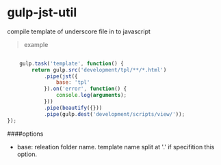 # gulp-jst-util
compile template of underscore file in to javascript

>example 

```javascript
	
	gulp.task('template', function() {
		return gulp.src('development/tpl/**/*.html')
			.pipe(jst({
				base: 'tpl'
			}).on('error', function() {
				console.log(arguments);
			}))
			.pipe(beautify({}))
			.pipe(gulp.dest('development/scripts/view/'));
});
```

####options
* base:
releation folder name.
template name split at '.' if specifition this option.

